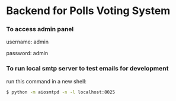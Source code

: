 # Backend for Polls Voting System

### To access admin panel

username: admin

password: admin

### To run local smtp server to test emails for development

run this command in a new shell:
```bash
$ python -m aiosmtpd -n -l localhost:8025
```